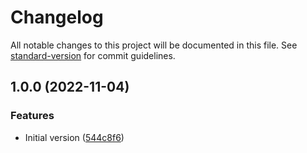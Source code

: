 # Changelog

All notable changes to this project will be documented in this file. See [standard-version](https://github.com/conventional-changelog/standard-version) for commit guidelines.

## 1.0.0 (2022-11-04)


### Features

* Initial version ([544c8f6](https://github.com/compwright/read-entire-stream/commit/544c8f655f1de8891a64c9b92f70c64364ffa574))
